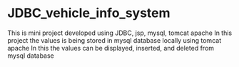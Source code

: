 # JDBC_vehicle_info_system
This is mini project developed using JDBC, jsp, mysql, tomcat apache
In this project the values is being stored in mysql database locally using tomcat apache 
In this the values can be displayed, inserted, and deleted from mysql database
